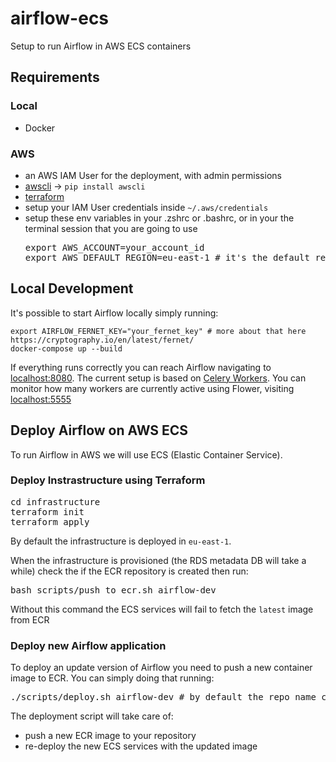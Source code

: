 # airflow-ecs
Setup to run Airflow in AWS ECS containers

## Requirements

### Local
* Docker

### AWS
* an AWS IAM User for the deployment, with admin permissions
* [awscli](https://aws.amazon.com/cli/) -> `pip install awscli`
* [terraform](https://www.terraform.io/downloads.html)
* setup your IAM User credentials inside `~/.aws/credentials`
* setup these env variables in your .zshrc or .bashrc, or in your the terminal session that you are going to use
  <pre>
  export AWS_ACCOUNT=your_account_id
  export AWS_DEFAULT_REGION=eu-east-1 # it's the default region that needs to be setup also in infrastructure/config.tf
  </pre>


## Local Development
It's possible to start Airflow locally simply running:
```
export AIRFLOW_FERNET_KEY="your_fernet_key" # more about that here https://cryptography.io/en/latest/fernet/
docker-compose up --build
```
If everything runs correctly you can reach Airflow navigating to [localhost:8080](http://localhost:8080).
The current setup is based on [Celery Workers](https://airflow.apache.org/howto/executor/use-celery.html). You can monitor how many workers are currently active using Flower, visiting [localhost:5555](http://localhost:5555)

## Deploy Airflow on AWS ECS
To run Airflow in AWS we will use ECS (Elastic Container Service).

### Deploy Instrastructure using Terraform
<pre>
cd infrastructure
terraform init
terraform apply
</pre>
By default the infrastructure is deployed in `eu-east-1`.

When the infrastructure is provisioned (the RDS metadata DB will take a while) check the if the ECR repository is created then run:
<pre>
bash scripts/push_to_ecr.sh airflow-dev
</pre>
Without this command the ECS services will fail to fetch the `latest` image from ECR

### Deploy new Airflow application
To deploy an update version of Airflow you need to push a new container image to ECR.
You can simply doing that running:
<pre>
./scripts/deploy.sh airflow-dev # by default the repo name create with the infra is airflow-dev
</pre>

The deployment script will take care of:
* push a new ECR image to your repository
* re-deploy the new ECS services with the updated image

